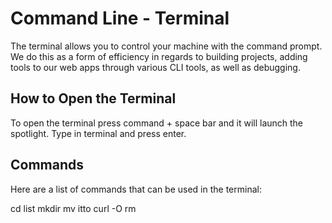 # Command Line - Terminal

The terminal allows you to control your machine with the command prompt.
We do this as a form of efficiency in regards to building projects, adding tools to our web apps through various CLI tools, as well as debugging.

## How to Open the Terminal

To open the terminal press command + space bar and it will launch the spotlight. Type in terminal and press enter.


## Commands 
Here are a list of commands that can be used in the terminal:

cd
list
mkdir
mv
itto
curl -O
rm